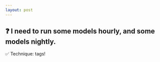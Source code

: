```yaml
---
layout: post
---
```


❓ I need to run some models hourly, and some models nightly.
--

 ✅ Technique: tags!
